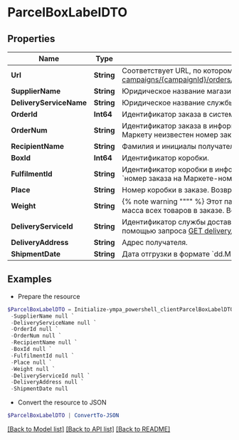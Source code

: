 # ParcelBoxLabelDTO
## Properties

Name | Type | Description | Notes
------------ | ------------- | ------------- | -------------
**Url** | **String** | Соответствует URL, по которому выполняется запрос [GET campaigns/{campaignId}/orders/{orderId}/delivery/shipments/{shipmentId}/boxes/{boxId}/label](../../reference/orders/generateOrderLabel.md).  | 
**SupplierName** | **String** | Юридическое название магазина. | 
**DeliveryServiceName** | **String** | Юридическое название службы доставки. | 
**OrderId** | **Int64** | Идентификатор заказа в системе Маркета. | 
**OrderNum** | **String** | Идентификатор заказа в информационной системе магазина.  Совпадает с &#x60;orderId&#x60;, если Маркету неизвестен номер заказа в системе магазина.  | 
**RecipientName** | **String** | Фамилия и инициалы получателя заказа. | 
**BoxId** | **Int64** | Идентификатор коробки. | 
**FulfilmentId** | **String** | Идентификатор коробки в информационной системе магазина.  Возвращается в формате: &#x60;номер заказа на Маркете-номер коробки&#x60;. Например, &#x60;7206821‑1&#x60;, &#x60;7206821‑2&#x60; и т. д.  | 
**Place** | **String** | Номер коробки в заказе. Возвращается в формате: &#x60;номер места/общее количество мест&#x60;.  | 
**Weight** | **String** | {% note warning &quot;&quot;&quot;&quot; %}  Этот параметр устарел. Не используйте его.  {% endnote %}  Общая масса всех товаров в заказе. Возвращается в формате: &#x60;weight кг&#x60;.  | 
**DeliveryServiceId** | **String** | Идентификатор службы доставки. Информацию о службе доставки можно получить с помощью запроса [GET delivery/services](../../reference/orders/getDeliveryServices.md). | 
**DeliveryAddress** | **String** | Адрес получателя. | [optional] 
**ShipmentDate** | **String** | Дата отгрузки в формате &#x60;dd.MM.yyyy&#x60;. | [optional] 

## Examples

- Prepare the resource
```powershell
$ParcelBoxLabelDTO = Initialize-ympa_powershell_clientParcelBoxLabelDTO  -Url null `
 -SupplierName null `
 -DeliveryServiceName null `
 -OrderId null `
 -OrderNum null `
 -RecipientName null `
 -BoxId null `
 -FulfilmentId null `
 -Place null `
 -Weight null `
 -DeliveryServiceId null `
 -DeliveryAddress null `
 -ShipmentDate null
```

- Convert the resource to JSON
```powershell
$ParcelBoxLabelDTO | ConvertTo-JSON
```

[[Back to Model list]](../README.md#documentation-for-models) [[Back to API list]](../README.md#documentation-for-api-endpoints) [[Back to README]](../README.md)

